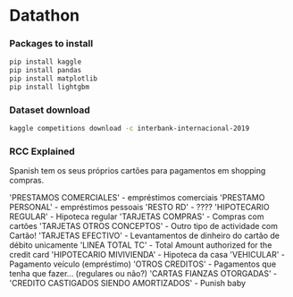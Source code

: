 # Datathon


### Packages to install
```bash
pip install kaggle
pip install pandas
pip install matplotlib
pip install lightgbm
```


### Dataset download
```bash
kaggle competitions download -c interbank-internacional-2019
```

### RCC Explained
Spanish tem os seus próprios cartões para pagamentos em shopping compras.

'PRESTAMOS COMERCIALES'     - empréstimos comerciais
'PRESTAMO PERSONAL'         - empréstimos pessoais
'RESTO RD'                  - ????
'HIPOTECARIO REGULAR'       - Hipoteca regular 
'TARJETAS COMPRAS'          - Compras com cartões
'TARJETAS OTROS CONCEPTOS'  - Outro tipo de actividade com Cartão!
'TARJETAS EFECTIVO'         - Levantamentos de dinheiro do cartão de débito unicamente
'LINEA TOTAL TC'            - Total Amount authorized for the credit card
'HIPOTECARIO MIVIVIENDA'    - Hipoteca da casa
'VEHICULAR'                 - Pagamento veículo (empréstimo)
'OTROS CREDITOS'            - Pagamentos que tenha que fazer... (regulares ou não?)
'CARTAS FIANZAS OTORGADAS'  - 
'CREDITO CASTIGADOS SIENDO AMORTIZADOS' - Punish baby